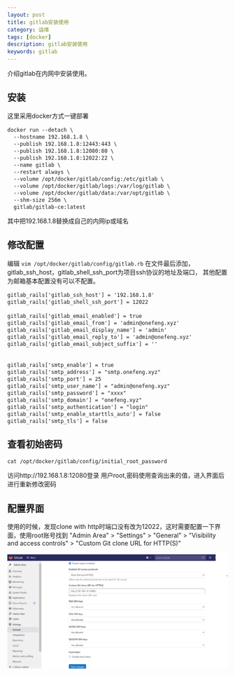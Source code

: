 ```yaml
---
layout: post
title: gitlab安装使用
category: 运维
tags: [docker]
description: gitlab安装使用
keywords: gitlab
---
```


介绍gitlab在内网中安装使用。


## 安装

这里采用docker方式一键部署

```shell
docker run --detach \
  --hostname 192.168.1.8 \
  --publish 192.168.1.8:12443:443 \
  --publish 192.168.1.8:12080:80 \
  --publish 192.168.1.8:12022:22 \
  --name gitlab \
  --restart always \
  --volume /opt/docker/gitlab/config:/etc/gitlab \
  --volume /opt/docker/gitlab/logs:/var/log/gitlab \
  --volume /opt/docker/gitlab/data:/var/opt/gitlab \
  --shm-size 256m \
  gitlab/gitlab-ce:latest
```

其中把192.168.1.8替换成自己的内网ip或域名

## 修改配置

编辑 `vim /opt/docker/gitlab/config/gitlab.rb` 在文件最后添加，gitlab_ssh_host，gitlab_shell_ssh_port为项目ssh协议的地址及端口，
其他配置为邮箱基本配置没有可以不配置。

```shell
gitlab_rails['gitlab_ssh_host'] = '192.168.1.8'
gitlab_rails['gitlab_shell_ssh_port'] = 12022

gitlab_rails['gitlab_email_enabled'] = true
gitlab_rails['gitlab_email_from'] = 'admin@onefeng.xyz'
gitlab_rails['gitlab_email_display_name'] = 'admin'
gitlab_rails['gitlab_email_reply_to'] = 'admin@onefeng.xyz'
gitlab_rails['gitlab_email_subject_suffix'] = ''


gitlab_rails['smtp_enable'] = true
gitlab_rails['smtp_address'] = "smtp.onefeng.xyz"
gitlab_rails['smtp_port'] = 25
gitlab_rails['smtp_user_name'] = "admin@onefeng.xyz"
gitlab_rails['smtp_password'] = "xxxx"
gitlab_rails['smtp_domain'] = "onefeng.xyz"
gitlab_rails['smtp_authentication'] = "login"
gitlab_rails['smtp_enable_starttls_auto'] = false
gitlab_rails['smtp_tls'] = false
```

## 查看初始密码

```shell
cat /opt/docker/gitlab/config/initial_root_password
``` 

访问http://192.168.1.8:12080登录 用户root,密码使用查询出来的值，进入界面后进行重新修改密码

## 配置界面

使用的时候，发现clone with http时端口没有改为12022，这时需要配置一下界面，使用root账号找到 "Admin Area" > "Settings" > "General" > "Visibility and access controls" > "Custom Git clone URL for HTTP(S)"

![](/images/posts/runing/img.png)
